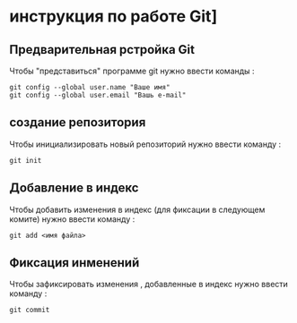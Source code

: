 # **инструкция по работе Git**]

## Предварительная рстройка Git

Чтобы "представиться" программе git нужно ввести команды :

    git config --global user.name "Ваше имя"
    git config --global user.email "Вашь e-mail"

## создание репозитория

Чтобы инициализировать новый репозиторий нужно ввести команду :

    git init

## Добавление в индекс

Чтобы добавить изменения в индекс (для фиксации в следующем комите) нужно ввести команду :

    git add <имя файла>

 ## Фиксация инменений

 Чтобы зафиксировать изменения , добавленные в индекс нужно ввести команду :

    git commit   